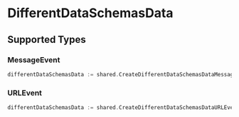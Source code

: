 # DifferentDataSchemasData


## Supported Types

### MessageEvent

```go
differentDataSchemasData := shared.CreateDifferentDataSchemasDataMessageEvent(shared.MessageEvent{/* values here */})
```

### URLEvent

```go
differentDataSchemasData := shared.CreateDifferentDataSchemasDataURLEvent(shared.URLEvent{/* values here */})
```

